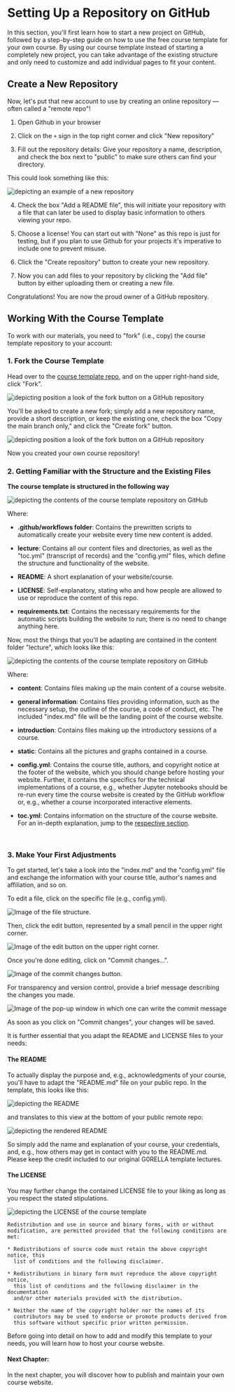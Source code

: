 # Setting Up a Repository on GitHub

In this section, you'll first learn how to start a new project on GitHub, followed by a step-by-step guide on how to use the free course template for your own course. By using our course template instead of starting a completely new project, you can take advantage of the existing structure and only need to customize and add individual pages to fit your content.

## Create a New Repository
Now, let's put that new account to use by creating an online repository — often called a "remote repo"! 

1. Open Github in your browser

2. Click on the `+` sign in the top right corner and click "New repository"

3. Fill out the repository details: Give your repository a name, description, and check the box next to "public" to make sure others can find your directory. 

This could look something like this:

![depicting an example of a new repository](../../static/new_repo_example.png)

4. Check the box "Add a README file", this will initiate your repository with a file that can later be used to display basic information to others viewing your repo.

5. Choose a license! You can start out with "None" as this repo is just for testing, but if you plan to use Github for your projects it's imperative to include one to prevent misuse.

6. Click the "Create repository" button to create your new repository.

7. Now you can add files to your repository by clicking the "Add file" button by either uploading them or creating a new file.

Congratulations! You are now the proud owner of a GitHub repository. 


## Working With the Course Template

To work with our materials, you need to "fork" (i.e., copy) the course template repository to your account:

### 1. Fork the Course Template

Head over to the [course template repo](https://github.com/DiLER-Digitell/Course-template), and on the upper right-hand side, click "Fork". 

![depicting position a look of the fork button on a GitHub repository](../../static/fork_button.png)

You'll be asked to create a new fork; simply add a new repository name, provide a short description, or keep the existing one, check the box "Copy the main branch only," and click the "Create fork" button.

![depicting position a look of the fork button on a GitHub repository](../../static/create_fork.png)

Now you created your own course repository!

### 2. Getting Familiar with the Structure and the Existing Files

**The course template is structured in the following way**

![depicting the contents of the course template repository on GitHub](../../static/repo.png)

Where:

- **.github/workflows folder**: Contains the prewritten scripts to automatically create your website every time new content is added.

- **lecture**: Contains all our content files and directories, as well as the "toc.yml" (transcript of records) and the "config.yml" files, which define the structure and functionality of the website.

- **README**: A short explanation of your website/course.

- **LICENSE**: Self-explanatory, stating who and how people are allowed to use or reproduce the content of this repo.

- **requirements.txt**: Contains the necessary requirements for the automatic scripts building the website to run; there is no need to change anything here.

Now, most the things that you'll be adapting are contained in the content folder "lecture", which looks like this:

![depicting the contents of the course template repository on GitHub](../../static/lecture_folder.png)

Where:

- **content**: Contains files making up the main content of a course website.

- **general information**: Contains files providing information, such as the necessary setup, the outline of the course, a code of conduct, etc. The included \"index.md" file will be the landing point of the course website.

- **introduction**: Contains files making up the introductory sessions of a course.

- **static**: Contains all the pictures and graphs contained in a course. 

- **config.yml**: Contains the course title, authors, and copyright notice at the footer of the website, which you should change before hosting your website. Further, it contains the specifics for the technical implementations of a course, e.g., whether Jupyter notebooks should be re-run every time the course website is created by the GitHub workflow or, e.g., whether a course incorporated interactive elements.

- **toc.yml**: Contains information on the structure of the course website. For an in-depth explanation, jump to the [respective section](../content/setup-files).

<br>

### 3. Make Your First Adjustments

To get started, let's take a look into the "index.md" and the "config.yml" file and exchange the information with your course title, author's names and affiliation, and so on.

To edit a file, click on the specific file (e.g., config.yml). 

![Image of the file structure.](../../static/click_on_file.png)

Then, click the edit button, represented by a small pencil in the upper right corner. 

![Image of the edit button on the upper right corner.](../../static/edit_file.png)

Once you're done editing, click on "Commit changes...". 

![Image of the commit changes button.](../../static/commit_changes.png)

For transparency and version control, provide a brief message describing the changes you made.

![Image of the pop-up window in which one can write the commit message](../../static/commit_message.png)

As soon as you click on "Commit changes", your changes will be saved.

It is further essential that you adapt the README and LICENSE files to your needs:

#### The README

To actually display the purpose and, e.g., acknowledgments of your course, you'll have to adapt the "README.md" file on your public repo. In the template, this looks like this:

![depicting the README](../../static/readme.png)

and translates to this view at the bottom of your public remote repo:

![depicting the rendered README](../../static/readme_rendered.png)

So simply add the name and explanation of your course, your credentials, and, e.g., how others may get in contact with you to the README.md. Please keep the credit included to our original G0RELLA template lectures.

#### The LICENSE

You may further change the contained LICENSE file to your liking as long as you respect the stated stipulations.

![depicting the LICENSE of the course template](../../static/license.png)

```
Redistribution and use in source and binary forms, with or without
modification, are permitted provided that the following conditions are met:

* Redistributions of source code must retain the above copyright notice, this
  list of conditions and the following disclaimer.

* Redistributions in binary form must reproduce the above copyright notice,
  this list of conditions and the following disclaimer in the documentation
  and/or other materials provided with the distribution.

* Neither the name of the copyright holder nor the names of its
  contributors may be used to endorse or promote products derived from
  this software without specific prior written permission.
```


Before going into detail on how to add and modify this template to your needs, you will learn how to host your course website. 

#### Next Chapter:
In the next chapter, you will discover how to publish and maintain your own course website.

